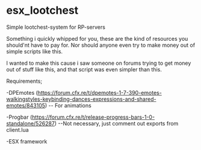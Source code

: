 # esx_lootchest
Simple lootchest-system for RP-servers

Something i quickly whipped for you, these are the kind of resources you should'nt have to pay for. Nor should anyone even try to make money out of simple scripts like this. 

I wanted to make this cause i saw someone on forums trying to get money out of stuff like this, and that script was even simpler than this. 

Requirements;

-DPEmotes (https://forum.cfx.re/t/dpemotes-1-7-390-emotes-walkingstyles-keybinding-dances-expressions-and-shared-emotes/843105) -- For animations

-Progbar (https://forum.cfx.re/t/release-progress-bars-1-0-standalone/526287) --Not necessary, just comment out exports from client.lua

-ESX framework
